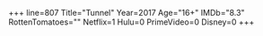 +++
line=807
Title="Tunnel"
Year=2017
Age="16+"
IMDb="8.3"
RottenTomatoes=""
Netflix=1
Hulu=0
PrimeVideo=0
Disney=0
+++

